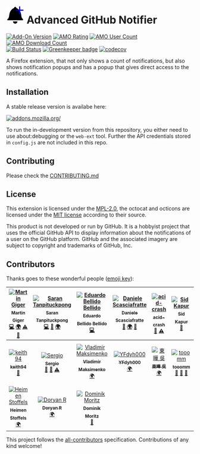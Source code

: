 # ![](images/icon-48.png) Advanced GitHub Notifier

[![Add-On Version](https://img.shields.io/amo/v/advanced-github-notifier.svg)](https://addons.mozilla.org/firefox/addon/advanced-github-notifier/?src=external-ghversion) [![AMO Rating](https://img.shields.io/amo/stars/advanced-github-notifier.svg)](https://addons.mozilla.org/firefox/addon/advanced-github-notifier/?src=external-ghrating) [![AMO User Count](https://img.shields.io/amo/users/advanced-github-notifier.svg)](https://addons.mozilla.org/firefox/addon/advanced-github-notifier/?src=external-ghusers) [![AMO Download Count](https://img.shields.io/amo/d/advanced-github-notifier.svg)](https://addons.mozilla.org/firefox/addon/advanced-github-notifier/?src=external-ghdownloads)<br>
[![Build Status](https://travis-ci.com/freaktechnik/advanced-github-notifier.svg?branch=master)](https://travis-ci.com/freaktechnik/advanced-github-notifier)  [![Greenkeeper badge](https://badges.greenkeeper.io/freaktechnik/advanced-github-notifier.svg)](https://greenkeeper.io/)  [![codecov](https://codecov.io/gh/freaktechnik/advanced-github-notifier/branch/master/graph/badge.svg)](https://codecov.io/gh/freaktechnik/advanced-github-notifier)

A Firefox extension, that not only shows a count of notifications, but also
shows notification popups and has a popup that gives direct access to the
notifications.

## Installation
A stable release version is availabe here:

[![addons.mozilla.org/](https://addons.cdn.mozilla.net/static/img/addons-buttons/AMO-button_2.png)](https://addons.mozilla.org/firefox/addon/advanced-github-notifier/)

To run the in-development version from this repository, you either need to use
about:debugging or the `web-ext` tool. Further the API credentials stored in `config.js` are not
included in this repo.

## Contributing
Please check the [CONTRIBUTING.md](CONTRIBUTING.md)

## License
This extension is licensed under the [MPL-2.0](LICENSE), the octocat and octicons
are licensed under the [MIT license](images/LICENSE) according to their source.

This product is not developed or run by GitHub. It is a hobbyist project that
uses the official GitHub API to display information about the notifications
of a user on the GitHub platform. GitHub and the associated imagery are subject
to copyright and trademarks of GitHub, Inc.

## Contributors

Thanks goes to these wonderful people ([emoji key](https://github.com/kentcdodds/all-contributors#emoji-key)):

<!-- ALL-CONTRIBUTORS-LIST:START - Do not remove or modify this section -->
<!-- prettier-ignore -->
| [<img src="https://avatars0.githubusercontent.com/u/640949?v=4" width="100px;" alt="Martin Giger"/><br /><sub><b>Martin Giger</b></sub>](https://humanoids.be)<br />[💻](https://github.com/freaktechnik/advanced-github-notifier/commits?author=freaktechnik "Code") [🌍](https://www.transifex.com/freaktechnik/advanced-github-notifier/dashboard/ "Translation") [⚠️](https://github.com/freaktechnik/advanced-github-notifier/commits?author=freaktechnik "Tests") [📖](https://github.com/freaktechnik/advanced-github-notifier/commits?author=freaktechnik "Documentation") | [<img src="https://avatars3.githubusercontent.com/u/4688092?v=4" width="100px;" alt="Saran Tanpituckpong"/><br /><sub><b>Saran Tanpituckpong</b></sub>](https://www.google.com/+SaranTanpituckpong)<br />[💻](https://github.com/freaktechnik/advanced-github-notifier/commits?author=gluons "Code") [🐛](https://github.com/freaktechnik/advanced-github-notifier/issues?q=author%3Agluons "Bug reports") [🌍](https://www.transifex.com/freaktechnik/advanced-github-notifier/dashboard/ "Translation") | [<img src="https://avatars1.githubusercontent.com/u/1192339?v=4" width="100px;" alt="Eduardo Bellido Bellido"/><br /><sub><b>Eduardo Bellido Bellido</b></sub>](https://edubxb.net)<br />[💻](https://github.com/freaktechnik/advanced-github-notifier/commits?author=edubxb "Code") | [<img src="https://avatars2.githubusercontent.com/u/403283?v=4" width="100px;" alt="Daniele Scasciafratte"/><br /><sub><b>Daniele Scasciafratte</b></sub>](https://daniele.tech)<br />[🐛](https://github.com/freaktechnik/advanced-github-notifier/issues?q=author%3AMte90 "Bug reports") [🌍](https://www.transifex.com/freaktechnik/advanced-github-notifier/dashboard/ "Translation") [🤔](#ideas-Mte90 "Ideas, Planning, & Feedback") | [<img src="https://avatars3.githubusercontent.com/u/32600318?v=4" width="100px;" alt="acid-crash"/><br /><sub><b>acid-crash</b></sub>](https://github.com/Acid-Crash)<br />[🐛](https://github.com/freaktechnik/advanced-github-notifier/issues?q=author%3AAcid-Crash "Bug reports") [⚠️](https://github.com/freaktechnik/advanced-github-notifier/commits?author=Acid-Crash "Tests") | [<img src="https://avatars0.githubusercontent.com/u/6425077?v=4" width="100px;" alt="Sid Kapur"/><br /><sub><b>Sid Kapur</b></sub>](http://sid-kap.github.io)<br />[🐛](https://github.com/freaktechnik/advanced-github-notifier/issues?q=author%3Asid-kap "Bug reports") | [<img src="https://avatars1.githubusercontent.com/u/947?v=4" width="100px;" alt="Josh Black"/><br /><sub><b>Josh Black</b></sub>](http://raskchanky.com)<br />[🤔](#ideas-raskchanky "Ideas, Planning, & Feedback") |
| :---: | :---: | :---: | :---: | :---: | :---: | :---: |
| [<img src="https://avatars3.githubusercontent.com/u/5490615?v=4" width="100px;" alt="keith94"/><br /><sub><b>keith94</b></sub>](https://github.com/Keith94)<br />[🤔](#ideas-Keith94 "Ideas, Planning, & Feedback") | [<img src="https://avatars1.githubusercontent.com/u/493451?v=4" width="100px;" alt="Sergio"/><br /><sub><b>Sergio</b></sub>](https://github.com/sergioc)<br />[🐛](https://github.com/freaktechnik/advanced-github-notifier/issues?q=author%3Asergioc "Bug reports") [🤔](#ideas-sergioc "Ideas, Planning, & Feedback") [⚠️](https://github.com/freaktechnik/advanced-github-notifier/commits?author=sergioc "Tests") | [<img src="https://secure.gravatar.com/avatar/4feb84897d4178746e4b0a63a79a7dff?s=100&d=identicon" width="100px;" alt="Vladimir Maksimenko"/><br /><sub><b>Vladimir Maksimenko</b></sub>](https://www.transifex.com/user/profile/vl.maksime/)<br />[🌍](https://www.transifex.com/freaktechnik/advanced-github-notifier/dashboard/ "Translation") | [<img src="https://avatars0.githubusercontent.com/u/1769875?v=4" width="100px;" alt="YFdyh000"/><br /><sub><b>YFdyh000</b></sub>](http://wiki.mozilla.org/User:YFdyh000)<br />[🌍](https://www.transifex.com/freaktechnik/advanced-github-notifier/dashboard/ "Translation") | [<img src="https://secure.gravatar.com/avatar/5ede715d039ef2ff3e747ae6ce2a9ff5?s=100&d=identicon" width="100px;" alt="東曄 吳"/><br /><sub><b>東曄 吳</b></sub>](https://www.transifex.com/user/profile/tw0517tw/)<br />[🌍](https://www.transifex.com/freaktechnik/advanced-github-notifier/dashboard/ "Translation") | [<img src="https://avatars1.githubusercontent.com/u/9874850?v=4" width="100px;" alt="tooomm"/><br /><sub><b>tooomm</b></sub>](https://github.com/tooomm)<br />[📖](https://github.com/freaktechnik/advanced-github-notifier/commits?author=tooomm "Documentation") [🐛](https://github.com/freaktechnik/advanced-github-notifier/issues?q=author%3Atooomm "Bug reports") [🤔](#ideas-tooomm "Ideas, Planning, & Feedback") | [<img src="https://secure.gravatar.com/avatar/0598a2be942c96cbc8fe77232d95389d?s=128&d=identicon" width="100px;" alt="Alejandro Dafonte"/><br /><sub><b>Alejandro Dafonte</b></sub>](https://www.transifex.com/user/profile/AlexDafonte/)<br />[🌍](https://www.transifex.com/freaktechnik/advanced-github-notifier/dashboard/ "Translation") |
| [<img src="https://avatars1.githubusercontent.com/u/1716229?v=4" width="100px;" alt="Heimen Stoffels"/><br /><sub><b>Heimen Stoffels</b></sub>](https://github.com/Vistaus)<br />[🌍](https://www.transifex.com/freaktechnik/advanced-github-notifier/dashboard/ "Translation") | [<img src="https://secure.gravatar.com/avatar/22de3450962f68fefa85cfe4d65148e7?s=128&d=identicon" width="100px;" alt="Doryan R"/><br /><sub><b>Doryan R</b></sub>](https://www.transifex.com/user/profile/Doryan/)<br />[🌍](https://www.transifex.com/freaktechnik/advanced-github-notifier/dashboard/ "Translation") | [<img src="https://avatars2.githubusercontent.com/u/589034?v=4" width="100px;" alt="Dominik Moritz"/><br /><sub><b>Dominik Moritz</b></sub>](https://www.domoritz.de)<br />[🤔](#ideas-domoritz "Ideas, Planning, & Feedback") |
<!-- ALL-CONTRIBUTORS-LIST:END -->

This project follows the [all-contributors](https://github.com/kentcdodds/all-contributors) specification. Contributions of any kind welcome!
